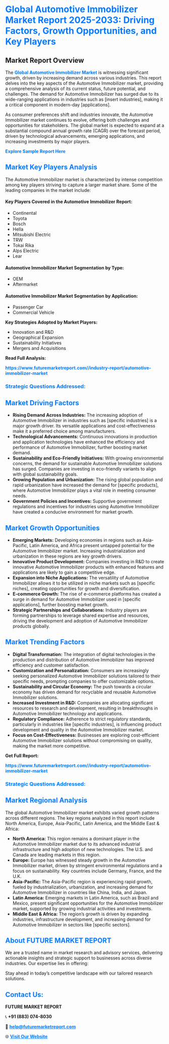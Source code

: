 <h1 style="color: #007BFF;">Global Automotive Immobilizer Market Report 2025-2033: Driving Factors, Growth Opportunities, and Key Players</h1>

<section id="overview">
<h2>Market Report Overview</h2>
<p>The <a href="https://www.futuremarketreport.com//industry-report/automotive-immobilizer-market" style="color: #007BFF; text-decoration: none;"><strong>Global Automotive Immobilizer Market</strong></a> is witnessing significant growth, driven by increasing demand across various industries. This report delves into the key aspects of the Automotive Immobilizer market, providing a comprehensive analysis of its current status, future potential, and challenges. The demand for Automotive Immobilizer has surged due to its wide-ranging applications in industries such as [insert industries], making it a critical component in modern-day [applications].</p>
<p>As consumer preferences shift and industries innovate, the Automotive Immobilizer market continues to evolve, offering both challenges and opportunities for stakeholders. The global market is expected to expand at a substantial compound annual growth rate (CAGR) over the forecast period, driven by technological advancements, emerging applications, and increasing investments by major players.</p>
</section>

<section id="overview">
<p><a href="https://www.futuremarketreport.com//request-sample/reportId=48268" style="color: #007BFF; text-decoration: none;"><strong>Explore Sample Report Here</strong></a></p>
</section>

<section id="key-players">
<h2 style="color: #007BFF;">Market Key Players Analysis</h2>
<p>The Automotive Immobilizer market is characterized by intense competition among key players striving to capture a larger market share. Some of the leading companies in the market include:</p>
<h4>Key Players Covered in the Automotive Immobilizer Report:</h4>
<ul><li>Continental</li><li>Toyota</li><li>Bosch</li><li>Hella</li><li>Mitsubishi Electric</li><li>TRW</li><li>Tokai Rika</li><li>Alps Electric</li><li>Lear</li></ul>
<h4>Automotive Immobilizer Market Segmentation by Type:</h4>
<ul><li>OEM</li><li>Aftermarket</li></ul>

<h4>Automotive Immobilizer Market Segmentation by Application:</h4>
<ul><li>Passenger Car</li><li>Commercial Vehicle</li></ul>
<p><strong>Key Strategies Adopted by Market Players:</strong></p>
<ul>
<li>Innovation and R&D</li>
<li>Geographical Expansion</li>
<li>Sustainability Initiatives</li>
<li>Mergers and Acquisitions</li>
</ul>
</section>

<section>
<p><strong>Read Full Analysis: </strong></p><a href="https://www.futuremarketreport.com//industry-report/automotive-immobilizer-market" style="color: #007BFF; text-decoration: none;"><strong>https://www.futuremarketreport.com//industry-report/automotive-immobilizer-market</strong></a>
<h3 style="color: #007BFF;">Strategic Questions Addressed:</h3>
</section>

<section id="driving-factors">
<h2 style="color: #007BFF;">Market Driving Factors</h2>
<ul>
<li><strong>Rising Demand Across Industries:</strong> The increasing adoption of Automotive Immobilizer in industries such as [specific industries] is a major growth driver. Its versatile applications and cost-effectiveness make it a preferred choice among manufacturers.</li>
<li><strong>Technological Advancements:</strong> Continuous innovations in production and application technologies have enhanced the efficiency and performance of Automotive Immobilizer, further boosting market demand.</li>
<li><strong>Sustainability and Eco-Friendly Initiatives:</strong> With growing environmental concerns, the demand for sustainable Automotive Immobilizer solutions has surged. Companies are investing in eco-friendly variants to align with global sustainability goals.</li>
<li><strong>Growing Population and Urbanization:</strong> The rising global population and rapid urbanization have increased the demand for [specific products], where Automotive Immobilizer plays a vital role in meeting consumer needs.</li>
<li><strong>Government Policies and Incentives:</strong> Supportive government regulations and incentives for industries using Automotive Immobilizer have created a conducive environment for market growth.</li>
</ul>
</section>

<section id="growth-opportunities">
<h2 style="color: #007BFF;">Market Growth Opportunities</h2>
<ul>
<li><strong>Emerging Markets:</strong> Developing economies in regions such as Asia-Pacific, Latin America, and Africa present untapped potential for the Automotive Immobilizer market. Increasing industrialization and urbanization in these regions are key growth drivers.</li>
<li><strong>Innovative Product Development:</strong> Companies investing in R&D to create innovative Automotive Immobilizer products with enhanced features and applications are likely to gain a competitive edge.</li>
<li><strong>Expansion into Niche Applications:</strong> The versatility of Automotive Immobilizer allows it to be utilized in niche markets such as [specific niches], creating opportunities for growth and diversification.</li>
<li><strong>E-commerce Growth:</strong> The rise of e-commerce platforms has created a surge in demand for Automotive Immobilizer used in [specific applications], further boosting market growth.</li>
<li><strong>Strategic Partnerships and Collaborations:</strong> Industry players are forming partnerships to leverage shared expertise and resources, driving the development and adoption of Automotive Immobilizer products globally.</li>
</ul>
</section>

<section id="trending-factors">
<h2 style="color: #007BFF;">Market Trending Factors</h2>
<ul>
<li><strong>Digital Transformation:</strong> The integration of digital technologies in the production and distribution of Automotive Immobilizer has improved efficiency and customer satisfaction.</li>
<li><strong>Customization and Personalization:</strong> Consumers are increasingly seeking personalized Automotive Immobilizer solutions tailored to their specific needs, prompting companies to offer customizable options.</li>
<li><strong>Sustainability and Circular Economy:</strong> The push towards a circular economy has driven demand for recyclable and reusable Automotive Immobilizer solutions.</li>
<li><strong>Increased Investment in R&D:</strong> Companies are allocating significant resources to research and development, resulting in breakthroughs in Automotive Immobilizer technology and applications.</li>
<li><strong>Regulatory Compliance:</strong> Adherence to strict regulatory standards, particularly in industries like [specific industries], is influencing product development and quality in the Automotive Immobilizer market.</li>
<li><strong>Focus on Cost-Effectiveness:</strong> Businesses are exploring cost-efficient Automotive Immobilizer solutions without compromising on quality, making the market more competitive.</li>
</ul>
</section>

<section>
<p><strong>Get Full Report: </strong></p><a href="https://www.futuremarketreport.com//industry-report/automotive-immobilizer-market" style="color: #007BFF; text-decoration: none;"><strong>https://www.futuremarketreport.com//industry-report/automotive-immobilizer-market</strong></a>
<h3 style="color: #007BFF;">Strategic Questions Addressed:</h3>
</section>


<section id="regional-analysis">
<h2 style="color: #007BFF;">Market Regional Analysis</h2>
<p>The global Automotive Immobilizer market exhibits varied growth patterns across different regions. The key regions analyzed in this report include North America, Europe, Asia-Pacific, Latin America, and the Middle East & Africa:</p>
<ul>
<li><strong>North America:</strong> This region remains a dominant player in the Automotive Immobilizer market due to its advanced industrial infrastructure and high adoption of new technologies. The U.S. and Canada are leading markets in this region.</li>
<li><strong>Europe:</strong> Europe has witnessed steady growth in the Automotive Immobilizer market, driven by stringent environmental regulations and a focus on sustainability. Key countries include Germany, France, and the U.K.</li>
<li><strong>Asia-Pacific:</strong> The Asia-Pacific region is experiencing rapid growth, fueled by industrialization, urbanization, and increasing demand for Automotive Immobilizer in countries like China, India, and Japan.</li>
<li><strong>Latin America:</strong> Emerging markets in Latin America, such as Brazil and Mexico, present significant opportunities for the Automotive Immobilizer market, supported by growing industrial activities and investments.</li>
<li><strong>Middle East & Africa:</strong> The region’s growth is driven by expanding industries, infrastructure development, and increasing demand for Automotive Immobilizer in sectors like [specific sectors].</li>
</ul>
</section>

<footer>
<h2 style="color: #007BFF;">About FUTURE MARKET REPORT</h2>
<p>We are a trusted name in market research and advisory services, delivering actionable insights and strategic support to businesses across diverse industries. Our expertise lies in offering:</p>

<p>Stay ahead in today’s competitive landscape with our tailored research solutions.</p>

<h2 style="color: #007BFF;">Contact Us:</h2>
<p><strong>FUTURE MARKET REPORT</strong></p>
<p>📞 <strong>+91 (883) 074-8030</strong></p>
<p>📧 <strong><a href="mailto:help@futuremarketreport.com" style="color: #007BFF;">help@futuremarketreport.com</a></strong></p>
<p>🌐 <strong><a href="https://www.futuremarketreport.com/" style="color: #007BFF;">Visit Our Website</a></strong></p>
</footer>